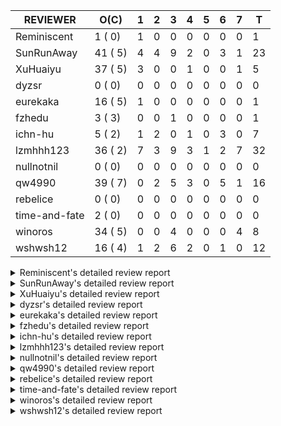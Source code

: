 |   REVIEWER    |  O(C)   | 1 | 2 | 3 | 4 | 5 | 6 | 7 | T  |
|---------------|---------|---|---|---|---|---|---|---|----|
| Reminiscent   |  1 ( 0) | 1 | 0 | 0 | 0 | 0 | 0 | 0 |  1 |
| SunRunAway    | 41 ( 5) | 4 | 4 | 9 | 2 | 0 | 3 | 1 | 23 |
| XuHuaiyu      | 37 ( 5) | 3 | 0 | 0 | 1 | 0 | 0 | 1 |  5 |
| dyzsr         |  0 ( 0) | 0 | 0 | 0 | 0 | 0 | 0 | 0 |  0 |
| eurekaka      | 16 ( 5) | 1 | 0 | 0 | 0 | 0 | 0 | 0 |  1 |
| fzhedu        |  3 ( 3) | 0 | 0 | 1 | 0 | 0 | 0 | 0 |  1 |
| ichn-hu       |  5 ( 2) | 1 | 2 | 0 | 1 | 0 | 3 | 0 |  7 |
| lzmhhh123     | 36 ( 2) | 7 | 3 | 9 | 3 | 1 | 2 | 7 | 32 |
| nullnotnil    |  0 ( 0) | 0 | 0 | 0 | 0 | 0 | 0 | 0 |  0 |
| qw4990        | 39 ( 7) | 0 | 2 | 5 | 3 | 0 | 5 | 1 | 16 |
| rebelice      |  0 ( 0) | 0 | 0 | 0 | 0 | 0 | 0 | 0 |  0 |
| time-and-fate |  2 ( 0) | 0 | 0 | 0 | 0 | 0 | 0 | 0 |  0 |
| winoros       | 34 ( 5) | 0 | 0 | 4 | 0 | 0 | 0 | 4 |  8 |
| wshwsh12      | 16 ( 4) | 1 | 2 | 6 | 2 | 0 | 1 | 0 | 12 |


<details> 
  <summary>Reminiscent's detailed review report</summary> 

## To Be Reviewed

|    REPO    |                                                               PR                                                                | C | LASTED |
|------------|---------------------------------------------------------------------------------------------------------------------------------|---|--------|
| tidb/21137 | [executor: specially handle empty input for apply's outer child aggregate (#20544)](https://github.com/pingcap/tidb/pull/21137) |   | 1h     |


## Reviewed in Last 7 Days

|    REPO    |                                                           PR                                                           | C | D |   R    |
|------------|------------------------------------------------------------------------------------------------------------------------|---|---|--------|
| tidb/20544 | [executor: specially handle empty input for apply's outer child aggregate](https://github.com/pingcap/tidb/pull/20544) |   | 1 | 28d20h |


</details> 


<details> 
  <summary>SunRunAway's detailed review report</summary> 

## To Be Reviewed

|     REPO     |                                                                                        PR                                                                                         | C | LASTED  |
|--------------|-----------------------------------------------------------------------------------------------------------------------------------------------------------------------------------|---|---------|
| parser/1040  | [digester: consider paramMarker as literal when normalizing SQL](https://github.com/pingcap/parser/pull/1040)                                                                     |   | 52d22h  |
| docs/4219    | [toc: add sql optimization-related docs](https://github.com/pingcap/docs/pull/4219)                                                                                               |   | 6d15h   |
| docs-cn/4685 | [sql tuning: add explain walkthrough](https://github.com/pingcap/docs-cn/pull/4685)                                                                                               |   | 35d4h   |
| tidb/15370   | [planner,executor: Refactor Shuffle and implement parallel Sort](https://github.com/pingcap/tidb/pull/15370)                                                                      | Y | 250d0h  |
| docs-cn/4913 | [explain: add indexes](https://github.com/pingcap/docs-cn/pull/4913)                                                                                                              |   | 2d23h   |
| tidb/15462   | [executor: implement `graceHashJoin`](https://github.com/pingcap/tidb/pull/15462)                                                                                                 | Y | 245d22h |
| tidb/16967   | [executor: Refactor Shuffle and implement parallel sort (executor part)](https://github.com/pingcap/tidb/pull/16967)                                                              | Y | 200d15h |
| tidb/17238   | [*: refactor table.Allocator to improve readability](https://github.com/pingcap/tidb/pull/17238)                                                                                  |   | 187d23h |
| tidb/19120   | [executor: Concurrently fetch chunks and insert them to a concurrent hash table in hash build](https://github.com/pingcap/tidb/pull/19120)                                        |   | 100d2h  |
| tidb/19178   | [executor: Refactor probe channel](https://github.com/pingcap/tidb/pull/19178)                                                                                                    |   | 97d22h  |
| tidb/19347   | [executor: support new syntax `create/drop binding for digest` for tidb dashboard usage](https://github.com/pingcap/tidb/pull/19347)                                              |   | 90d4h   |
| tidb/19807   | [executor: parallel evaluation for aggregate functions with distinct in hashAgg](https://github.com/pingcap/tidb/pull/19807)                                                      |   | 75d16h  |
| tidb/19900   | [executor: enable inline projection for sort&topN](https://github.com/pingcap/tidb/pull/19900)                                                                                    | Y | 70d23h  |
| tidb/20140   | [expressions: Support `bin-to-uuid` and `uuid-to-bin`](https://github.com/pingcap/tidb/pull/20140)                                                                                |   | 58d3h   |
| tidb/20220   | [*: new secondary index value format](https://github.com/pingcap/tidb/pull/20220)                                                                                                 |   | 54d21h  |
| tidb/20316   | [docs/design: add design doc for index usage information](https://github.com/pingcap/tidb/pull/20316)                                                                             |   | 49d22h  |
| tidb/20335   | [planner, executor: enable inline projection for Selection](https://github.com/pingcap/tidb/pull/20335)                                                                           | Y | 46d23h  |
| tidb/20360   | [planner: refine explain info for batch cop](https://github.com/pingcap/tidb/pull/20360)                                                                                          |   | 41d3h   |
| tidb/20397   | [parser: replace ast.SelectLockInShareMode with ast.SelectLockForShare](https://github.com/pingcap/tidb/pull/20397)                                                               |   | 38d23h  |
| tidb/20591   | [server: redact some error code](https://github.com/pingcap/tidb/pull/20591)                                                                                                      |   | 27d22h  |
| tidb/20615   | [utils: Avoid panic when getting memory](https://github.com/pingcap/tidb/pull/20615)                                                                                              |   | 26d7h   |
| tidb/20652   | [ddl: Convert ddl types automatically according to length](https://github.com/pingcap/tidb/pull/20652)                                                                            |   | 23d4h   |
| tidb/20689   | [expression: make TIME function compatible with MySQL (#19158)](https://github.com/pingcap/tidb/pull/20689)                                                                       |   | 22d1h   |
| tidb/20750   | [executor, infoschema, planner: optimize query cluster_slow_query](https://github.com/pingcap/tidb/pull/20750)                                                                    |   | 17d4h   |
| tidb/20752   | [*: trace statsCache and preparePlanCache by Global memory tracker.](https://github.com/pingcap/tidb/pull/20752)                                                                  |   | 17d3h   |
| tidb/20765   | [planner: support stable result mode](https://github.com/pingcap/tidb/pull/20765)                                                                                                 |   | 16d22h  |
| tidb/20789   | [*: Let binary literal can be convert to enum and set](https://github.com/pingcap/tidb/pull/20789)                                                                                |   | 16d3h   |
| tidb/20799   | [planner: bypass the DNF restriction if index merge hint is specified](https://github.com/pingcap/tidb/pull/20799)                                                                |   | 15d22h  |
| tidb/20844   | [executor: introduce new variables to control Apply's behaviors and add more tests for it](https://github.com/pingcap/tidb/pull/20844)                                            |   | 14d19h  |
| tidb/20868   | [execution : fix Compatibility between select and mysql](https://github.com/pingcap/tidb/pull/20868)                                                                              |   | 13d23h  |
| tidb/20894   | [planner, store/tikv, executor:Support shuffled hash join and refine codes](https://github.com/pingcap/tidb/pull/20894)                                                           |   | 13d0h   |
| tidb/20919   | [util: redact log for expensive sqls (#20852)](https://github.com/pingcap/tidb/pull/20919)                                                                                        |   | 10d4h   |
| tidb/20942   | [executor,planner/core,util/plancodec: extend executor.ShuffleExec and planner.core.PhysicalShuffle to support multiple data sources](https://github.com/pingcap/tidb/pull/20942) |   | 9d18h   |
| tidb/20947   | [expression: handle tp.flen overflow in to_base64 function](https://github.com/pingcap/tidb/pull/20947)                                                                           |   | 9d5h    |
| tidb/20984   | [expression, planner: fix decimal results for aggregate functions (#20017)](https://github.com/pingcap/tidb/pull/20984)                                                           |   | 8d0h    |
| tidb/21052   | [executor: fix cannot use explain for with the statement queried by explain analyze](https://github.com/pingcap/tidb/pull/21052)                                                  |   | 5d19h   |
| tidb/21061   | [planner/core: use constant propagate before predicates push down](https://github.com/pingcap/tidb/pull/21061)                                                                    |   | 3d21h   |
| tidb/21101   | [*: support SQL bind for Update / Delete / Insert / Replace (#20686)](https://github.com/pingcap/tidb/pull/21101)                                                                 |   | 2d0h    |
| tidb/21117   | [table/tables: make the test case more stable](https://github.com/pingcap/tidb/pull/21117)                                                                                        |   | 1d18h   |
| tidb/21137   | [executor: specially handle empty input for apply's outer child aggregate (#20544)](https://github.com/pingcap/tidb/pull/21137)                                                   |   | 1h      |
| tidb/21138   | [planner: ban (index) merge join heuristically when convert eq cond to other cond](https://github.com/pingcap/tidb/pull/21138)                                                    |   | 1h      |


## Reviewed in Last 7 Days

|    REPO    |                                                                            PR                                                                            | C | D |   R    |
|------------|----------------------------------------------------------------------------------------------------------------------------------------------------------|---|---|--------|
| tidb/21133 | [distsql: fix issue of table reader runtime stats display wrong result. (#21072)](https://github.com/pingcap/tidb/pull/21133)                            |   | 1 | 0h     |
| tidb/21067 | [executor: fix analyze update panic cause by duplicate call analyze executor Close method (#20390)](https://github.com/pingcap/tidb/pull/21067)          |   | 1 | 3d0h   |
| tidb/20886 | [*: optimize for encoding huge plan (#20811)](https://github.com/pingcap/tidb/pull/20886)                                                                |   | 1 | 13d1h  |
| tidb/20544 | [executor: specially handle empty input for apply's outer child aggregate](https://github.com/pingcap/tidb/pull/20544)                                   |   | 1 | 29d5h  |
| tidb/20898 | [executor: modify the error message of insert time value (#20847)](https://github.com/pingcap/tidb/pull/20898)                                           |   | 2 | 10d23h |
| tidb/20944 | [executor: fix issue of runtime stats of index merge join is wrong (#20892)](https://github.com/pingcap/tidb/pull/20944)                                 |   | 2 | 7d16h  |
| tidb/20889 | [ddl: forbid invalid usage of window function in the generated column (#20855)](https://github.com/pingcap/tidb/pull/20889)                              |   | 2 | 11d3h  |
| tidb/21001 | [planner: check view recursion when building source from view (#20398)](https://github.com/pingcap/tidb/pull/21001)                                      |   | 2 | 5d4h   |
| tidb/21002 | [planner: add missing table lock check for fast plan (#20948)](https://github.com/pingcap/tidb/pull/21002)                                               |   | 3 | 5d3h   |
| tidb/21050 | [planner, expression: fix a bug causes schema change after DML (#21027)](https://github.com/pingcap/tidb/pull/21050)                                     |   | 3 | 3d19h  |
| tidb/21045 | [executor: fix show global variables return session variables also (#19341)](https://github.com/pingcap/tidb/pull/21045)                                 |   | 3 | 3d22h  |
| tidb/21074 | [executor: fix The JSON Data can not import to TiDB correctly by `load data` (#21043)](https://github.com/pingcap/tidb/pull/21074)                       |   | 3 | 1d3h   |
| tidb/20413 | [execute: fill arguments when returning `ErrUnknownSystemVar` in `SetSessionSystemVar` (#20102)](https://github.com/pingcap/tidb/pull/20413)             |   | 3 | 35d19h |
| tidb/21019 | [planner: don't push down null sensitive join conditions (#19620)](https://github.com/pingcap/tidb/pull/21019)                                           |   | 3 | 4d21h  |
| tidb/20609 | [planner: refine the explain message of expression (#16276) (#20410)](https://github.com/pingcap/tidb/pull/20609)                                        |   | 3 | 24d21h |
| tidb/21072 | [distsql: fix issue of table reader runtime stats display wrong result.](https://github.com/pingcap/tidb/pull/21072)                                     |   | 3 | 1d1h   |
| tidb/21071 | [executor: fix unstable test of TestIntegrationCopCache](https://github.com/pingcap/tidb/pull/21071)                                                     |   | 3 | 1d0h   |
| tidb/20311 | [expression: fix overflow error when convert bit to int64 (#20266)](https://github.com/pingcap/tidb/pull/20311)                                          |   | 4 | 46d22h |
| tidb/21066 | [executor: add runtime information for DML statement in explain analyze (#19106)](https://github.com/pingcap/tidb/pull/21066)                            | Y | 4 | 0h     |
| tidb/20426 | [statistics: fix an unsafe lock operation and adjust some logging levels (#20381)](https://github.com/pingcap/tidb/pull/20426)                           |   | 6 | 31d0h  |
| tidb/21040 | [expression: avoid unnecessary warnings/errors when folding constants in shortcut-able expressions (#19797)](https://github.com/pingcap/tidb/pull/21040) |   | 6 | 0h     |
| tidb/19797 | [expression: avoid unnecessary warnings/errors when folding constants in shortcut-able expressions](https://github.com/pingcap/tidb/pull/19797)          |   | 6 | 69d23h |
| tidb/20627 | [types: fix incompatible result of `DATE_ADD()` (#19880)](https://github.com/pingcap/tidb/pull/20627)                                                    | Y | 7 | 17d5h  |


</details> 


<details> 
  <summary>XuHuaiyu's detailed review report</summary> 

## To Be Reviewed

|    REPO    |                                                                              PR                                                                              | C | LASTED  |
|------------|--------------------------------------------------------------------------------------------------------------------------------------------------------------|---|---------|
| tidb/17997 | [expression: make greatest/least type comparison compatible with MySQL](https://github.com/pingcap/tidb/pull/17997)                                          | Y | 158d0h  |
| tidb/18742 | [*: Add memory information of executors if OOM action fires for debugging](https://github.com/pingcap/tidb/pull/18742)                                       |   | 118d22h |
| tidb/19292 | [planner: suppport left join in join reorder](https://github.com/pingcap/tidb/pull/19292)                                                                    |   | 91d22h  |
| tidb/19900 | [executor: enable inline projection for sort&topN](https://github.com/pingcap/tidb/pull/19900)                                                               | Y | 70d23h  |
| tidb/20040 | [planner, expression: take NullFlag into consideration when optimize the `int non-const` <cmp > `non-int const`](https://github.com/pingcap/tidb/pull/20040) | Y | 63d19h  |
| tidb/20135 | [executor, util: support priority for OOM Action](https://github.com/pingcap/tidb/pull/20135)                                                                |   | 58d5h   |
| tidb/20140 | [expressions: Support `bin-to-uuid` and `uuid-to-bin`](https://github.com/pingcap/tidb/pull/20140)                                                           |   | 58d3h   |
| tidb/20233 | [expression, types: fix datetime and year comparison error](https://github.com/pingcap/tidb/pull/20233)                                                      | Y | 53d13h  |
| tidb/20311 | [expression: fix overflow error when convert bit to int64 (#20266)](https://github.com/pingcap/tidb/pull/20311)                                              |   | 50d2h   |
| tidb/20350 | [executor: support read global indexes in IndexMergeReader and index join](https://github.com/pingcap/tidb/pull/20350)                                       | Y | 43d19h  |
| tidb/20435 | [planner, expression: make non-lookup condition prune ahead and cache partition-by expression](https://github.com/pingcap/tidb/pull/20435)                   |   | 36d18h  |
| tidb/20505 | [*: Add metrics for oom-action and sql memory usage.](https://github.com/pingcap/tidb/pull/20505)                                                            |   | 31d0h   |
| tidb/20576 | [*: fix stats feedback after tableReader handle multiple ranges](https://github.com/pingcap/tidb/pull/20576)                                                 |   | 28d18h  |
| tidb/20577 | [executor: Add the HashAggExec runtime information](https://github.com/pingcap/tidb/pull/20577)                                                              |   | 28d4h   |
| tidb/20613 | [executor: fix issue of hash join fetch time inaccurate](https://github.com/pingcap/tidb/pull/20613)                                                         |   | 26d18h  |
| tidb/20653 | [executor:Add runtime stat for IndexMergeReaderExecutor](https://github.com/pingcap/tidb/pull/20653)                                                         |   | 23d4h   |
| tidb/20706 | [expression: set IsBooleanFlag for boolean scalar functions](https://github.com/pingcap/tidb/pull/20706)                                                     |   | 21d2h   |
| tidb/20752 | [*: trace statsCache and preparePlanCache by Global memory tracker.](https://github.com/pingcap/tidb/pull/20752)                                             |   | 17d3h   |
| tidb/20790 | [collation: add pinyin collation for chinese charset support](https://github.com/pingcap/tidb/pull/20790)                                                    |   | 16d2h   |
| tidb/20793 | [planner, executor: enable inline projection for Apply](https://github.com/pingcap/tidb/pull/20793)                                                          |   | 16d2h   |
| tidb/20844 | [executor: introduce new variables to control Apply's behaviors and add more tests for it](https://github.com/pingcap/tidb/pull/20844)                       |   | 14d19h  |
| tidb/20868 | [execution : fix Compatibility between select and mysql](https://github.com/pingcap/tidb/pull/20868)                                                         |   | 13d23h  |
| tidb/20905 | [planner: fix statement-optimize not work in `TryFastPlan`](https://github.com/pingcap/tidb/pull/20905)                                                      |   | 12d22h  |
| tidb/20938 | [planner: fix update statement not blocked by primary (#20842)](https://github.com/pingcap/tidb/pull/20938)                                                  |   | 9d22h   |
| tidb/20940 | [expression: keep the original data type when doing date arithmetic operations ](https://github.com/pingcap/tidb/pull/20940)                                 |   | 9d18h   |
| tidb/20959 | [executor: fix bug when parsing the slow logs if the logNum is small](https://github.com/pingcap/tidb/pull/20959)                                            |   | 8d23h   |
| tidb/20972 | [POC implementation of Vitess hashing algorithm.](https://github.com/pingcap/tidb/pull/20972)                                                                |   | 8d6h    |
| tidb/20987 | [expression, executor: allow insert strings with overflowed trailing spaces](https://github.com/pingcap/tidb/pull/20987)                                     |   | 7d22h   |
| tidb/20988 | [store, executor: enhance rateLimitAction](https://github.com/pingcap/tidb/pull/20988)                                                                       |   | 7d22h   |
| tidb/21000 | [planner: check view recursion when building source from view (#20398)](https://github.com/pingcap/tidb/pull/21000)                                          |   | 7d4h    |
| tidb/21058 | [executor: fix sum(double) result if value is +Inf or -Inf](https://github.com/pingcap/tidb/pull/21058)                                                      |   | 4d2h    |
| tidb/21064 | [planner, executor: fix cast not check error](https://github.com/pingcap/tidb/pull/21064)                                                                    |   | 3d14h   |
| tidb/21078 | [planner/cascades: add rule `TransformJoinCondToSel` (#20460)](https://github.com/pingcap/tidb/pull/21078)                                                   |   | 3d1h    |
| tidb/21095 | [planner, executor: parallelize stream aggregation with shuffle.](https://github.com/pingcap/tidb/pull/21095)                                                |   | 2d17h   |
| tidb/21104 | [util/hint: fix ineffective index hint for delete / update in SQL Bind](https://github.com/pingcap/tidb/pull/21104)                                          |   | 1d23h   |
| tidb/21132 | [expresssion: Fix unexpected panic when using IF function.](https://github.com/pingcap/tidb/pull/21132)                                                      |   | 3h      |
| tidb/21139 | [session: add encoded plan cache to avoid repeated encode plan when recording slow-log and statement](https://github.com/pingcap/tidb/pull/21139)            |   | 0h      |


## Reviewed in Last 7 Days

|    REPO    |                                                               PR                                                               | C | D |   R   |
|------------|--------------------------------------------------------------------------------------------------------------------------------|---|---|-------|
| tidb/21130 | [*: inject projection for the plan pushed to TiDB (#21090)](https://github.com/pingcap/tidb/pull/21130)                        |   | 1 | 3h    |
| tidb/21138 | [planner: ban (index) merge join heuristically when convert eq cond to other cond](https://github.com/pingcap/tidb/pull/21138) |   | 1 | 0h    |
| tidb/20927 | [*: support to modify config server-memory-quota-ratio dynamically](https://github.com/pingcap/tidb/pull/20927)                |   | 1 | 9d23h |
| tidb/21062 | [planner, type:  fix AggFieldType error when encouter unsigned and sign type](https://github.com/pingcap/tidb/pull/21062)      |   | 4 | 19h   |
| tidb/20851 | [util: avoid to create tmp directory if memory-alarm is closed.](https://github.com/pingcap/tidb/pull/20851)                   |   | 7 | 8d3h  |


</details> 


<details> 
  <summary>dyzsr's detailed review report</summary> 

## To Be Reviewed

| REPO | PR | C | LASTED |
|------|----|---|--------|


## Reviewed in Last 7 Days

| REPO | PR | C | D | R |
|------|----|---|---|---|


</details> 


<details> 
  <summary>eurekaka's detailed review report</summary> 

## To Be Reviewed

|    REPO    |                                                                  PR                                                                  | C | LASTED  |
|------------|--------------------------------------------------------------------------------------------------------------------------------------|---|---------|
| tidb/14729 | [planner: fix constant propagation for PredicatePushDown](https://github.com/pingcap/tidb/pull/14729)                                | Y | 281d23h |
| tidb/14831 | [planner/cascades: add implementationRule for IndexLookUpJoin](https://github.com/pingcap/tidb/pull/14831)                           |   | 274d22h |
| tidb/15090 | [planner/cascades: refine the row count estimation of TiKV layer Selection](https://github.com/pingcap/tidb/pull/15090)              |   | 260d23h |
| tidb/15157 | [planner/cascades: implement `HashCode` method for all the LogicalPlans](https://github.com/pingcap/tidb/pull/15157)                 | Y | 258d19h |
| tidb/15335 | [planner/cascades: add transformation rule PullAggregationUpApply & EliminateMaxOneRow](https://github.com/pingcap/tidb/pull/15335)  |   | 251d23h |
| tidb/15370 | [planner,executor: Refactor Shuffle and implement parallel Sort](https://github.com/pingcap/tidb/pull/15370)                         | Y | 250d0h  |
| tidb/17276 | [planner/cascades: add rule InjectProjectionBelowSort](https://github.com/pingcap/tidb/pull/17276)                                   | Y | 184d14h |
| tidb/18882 | [planner, executor: add explain for `MetricSummaryTableExtractor`](https://github.com/pingcap/tidb/pull/18882)                       | Y | 111d22h |
| tidb/19347 | [executor: support new syntax `create/drop binding for digest` for tidb dashboard usage](https://github.com/pingcap/tidb/pull/19347) |   | 90d4h   |
| tidb/20478 | [planner: add projection if expand virtual generated column](https://github.com/pingcap/tidb/pull/20478)                             |   | 34d19h  |
| tidb/20580 | [statistics: add bucket ndv for index histogram](https://github.com/pingcap/tidb/pull/20580)                                         |   | 28d1h   |
| tidb/20877 | [statistics: collect index usage information](https://github.com/pingcap/tidb/pull/20877)                                            |   | 13d22h  |
| tidb/21003 | [planner: fix index merge doesn't take effect when using prefix key (#20425)](https://github.com/pingcap/tidb/pull/21003)            |   | 7d3h    |
| tidb/21007 | [*: extract topn out of histogram correctly](https://github.com/pingcap/tidb/pull/21007)                                             |   | 7d1h    |
| tidb/21080 | [planner: detect unknown column in window clause](https://github.com/pingcap/tidb/pull/21080)                                        |   | 3d0h    |
| tidb/21110 | [planner: Add table engine name check](https://github.com/pingcap/tidb/pull/21110)                                                   |   | 1d22h   |


## Reviewed in Last 7 Days

|    REPO    |                                                          PR                                                           | C | D |   R   |
|------------|-----------------------------------------------------------------------------------------------------------------------|---|---|-------|
| tidb/21084 | [planner: fix unexpected bad plan when IndexJoin inner side estRow is 0.](https://github.com/pingcap/tidb/pull/21084) |   | 1 | 2d23h |


</details> 


<details> 
  <summary>fzhedu's detailed review report</summary> 

## To Be Reviewed

|    REPO    |                                                            PR                                                             | C | LASTED |
|------------|---------------------------------------------------------------------------------------------------------------------------|---|--------|
| tidb/19310 | [expression: make tidb_decode_key return json type and support escape string](https://github.com/pingcap/tidb/pull/19310) | Y | 91d6h  |
| tidb/19845 | [expression:fix FORMAT compatibility issue #11206](https://github.com/pingcap/tidb/pull/19845)                            | Y | 72d21h |
| tidb/20117 | [optimizer: fix issue on incorrect result of natural join](https://github.com/pingcap/tidb/pull/20117)                    | Y | 59d2h  |


## Reviewed in Last 7 Days

|    REPO    |                                                   PR                                                    | C | D |  R   |
|------------|---------------------------------------------------------------------------------------------------------|---|---|------|
| tidb/21038 | [test: migrate tiflash mock test from mocktikv to unistore](https://github.com/pingcap/tidb/pull/21038) |   | 3 | 3d3h |


</details> 


<details> 
  <summary>ichn-hu's detailed review report</summary> 

## To Be Reviewed

|    REPO    |                                                                 PR                                                                 | C | LASTED |
|------------|------------------------------------------------------------------------------------------------------------------------------------|---|--------|
| tidb/17997 | [expression: make greatest/least type comparison compatible with MySQL](https://github.com/pingcap/tidb/pull/17997)                | Y | 158d0h |
| tidb/20015 | [expression: handle zero date in `date_add()`](https://github.com/pingcap/tidb/pull/20015)                                         | Y | 64d18h |
| tidb/20981 | [expression: fix wrong inferred type for sum and avg (#20926)](https://github.com/pingcap/tidb/pull/20981)                         |   | 8d1h   |
| tidb/21062 | [planner, type:  fix AggFieldType error when encouter unsigned and sign type](https://github.com/pingcap/tidb/pull/21062)          |   | 3d19h  |
| tidb/21074 | [executor: fix The JSON Data can not import to TiDB correctly by `load data` (#21043)](https://github.com/pingcap/tidb/pull/21074) |   | 3d3h   |


## Reviewed in Last 7 Days

|    REPO    |                                                               PR                                                               | C | D |   R    |
|------------|--------------------------------------------------------------------------------------------------------------------------------|---|---|--------|
| tidb/21138 | [planner: ban (index) merge join heuristically when convert eq cond to other cond](https://github.com/pingcap/tidb/pull/21138) |   | 1 | 0h     |
| tidb/20898 | [executor: modify the error message of insert time value (#20847)](https://github.com/pingcap/tidb/pull/20898)                 |   | 2 | 11d3h  |
| tidb/20206 | [table: fix zero date in different sqlmode](https://github.com/pingcap/tidb/pull/20206)                                        | Y | 2 | 53d18h |
| tidb/21071 | [executor: fix unstable test of TestIntegrationCopCache](https://github.com/pingcap/tidb/pull/21071)                           |   | 4 | 3h     |
| tidb/21043 | [executor: fix The JSON Data can not import to TiDB correctly by `load data`](https://github.com/pingcap/tidb/pull/21043)      |   | 6 | 2h     |
| tidb/20164 | [expression: fix incompatible result of `JSON_SEARCH()`](https://github.com/pingcap/tidb/pull/20164)                           | Y | 6 | 51d2h  |
| tidb/20940 | [expression: keep the original data type when doing date arithmetic operations ](https://github.com/pingcap/tidb/pull/20940)   |   | 6 | 3d19h  |


</details> 


<details> 
  <summary>lzmhhh123's detailed review report</summary> 

## To Be Reviewed

|     REPO     |                                                                  PR                                                                  | C | LASTED  |
|--------------|--------------------------------------------------------------------------------------------------------------------------------------|---|---------|
| docs-cn/4912 | [explain: add subqueries](https://github.com/pingcap/docs-cn/pull/4912)                                                              |   | 2d23h   |
| tidb/14729   | [planner: fix constant propagation for PredicatePushDown](https://github.com/pingcap/tidb/pull/14729)                                | Y | 281d23h |
| docs-cn/4913 | [explain: add indexes](https://github.com/pingcap/docs-cn/pull/4913)                                                                 |   | 2d23h   |
| tidb/17414   | [add curCost based join reorder algorithm](https://github.com/pingcap/tidb/pull/17414)                                               |   | 176d23h |
| tidb/19347   | [executor: support new syntax `create/drop binding for digest` for tidb dashboard usage](https://github.com/pingcap/tidb/pull/19347) |   | 90d4h   |
| tidb/19698   | [*: update test cases to support new collation enabled by default](https://github.com/pingcap/tidb/pull/19698)                       |   | 78d4h   |
| tidb/19767   | [planner: rename needFrame to ignoreFrame](https://github.com/pingcap/tidb/pull/19767)                                               |   | 76d21h  |
| tidb/20044   | [expression: Add column nullability checking before "refine args"](https://github.com/pingcap/tidb/pull/20044)                       | Y | 63d12h  |
| tidb/20444   | [expression: add json_merge_patch](https://github.com/pingcap/tidb/pull/20444)                                                       |   | 36d2h   |
| tidb/20465   | [expression: add uuidShortFunction](https://github.com/pingcap/tidb/pull/20465)                                                      |   | 35d0h   |
| tidb/20505   | [*: Add metrics for oom-action and sql memory usage.](https://github.com/pingcap/tidb/pull/20505)                                    |   | 31d0h   |
| tidb/20543   | [planner: refine the error message when split region by decimal column](https://github.com/pingcap/tidb/pull/20543)                  |   | 29d20h  |
| tidb/20609   | [planner: refine the explain message of expression (#16276) (#20410)](https://github.com/pingcap/tidb/pull/20609)                    |   | 26d21h  |
| tidb/20618   | [planner: fix update generated columns error](https://github.com/pingcap/tidb/pull/20618)                                            |   | 26d1h   |
| tidb/20642   | [executor: modify admin executors to support partitioned table with global index](https://github.com/pingcap/tidb/pull/20642)        |   | 23d20h  |
| tidb/20785   | [errno, infoschema, executor, server: add client error infoschema tables](https://github.com/pingcap/tidb/pull/20785)                |   | 16d4h   |
| tidb/20821   | [brie: an IMPORT demo, construct lightning config and update go.mod](https://github.com/pingcap/tidb/pull/20821)                     |   | 15d1h   |
| tidb/20825   | [executor: add diagnosis rule to check Transparent Huge Pages(THP) enabled (#20611)](https://github.com/pingcap/tidb/pull/20825)     |   | 14d23h  |
| tidb/20865   | [executor:Add runtime information for UnionScanExec](https://github.com/pingcap/tidb/pull/20865)                                     |   | 13d23h  |
| tidb/20898   | [executor: modify the error message of insert time value (#20847)](https://github.com/pingcap/tidb/pull/20898)                       |   | 12d23h  |
| tidb/20903   | [planner: fix confused and unnecessary double-projection in plans.](https://github.com/pingcap/tidb/pull/20903)                      |   | 12d22h  |
| tidb/20929   | [types:  Add a limitation about float data type](https://github.com/pingcap/tidb/pull/20929)                                         |   | 10d0h   |
| tidb/20938   | [planner: fix update statement not blocked by primary (#20842)](https://github.com/pingcap/tidb/pull/20938)                          |   | 9d22h   |
| tidb/20940   | [expression: keep the original data type when doing date arithmetic operations ](https://github.com/pingcap/tidb/pull/20940)         |   | 9d18h   |
| tidb/20944   | [executor: fix issue of runtime stats of index merge join is wrong (#20892)](https://github.com/pingcap/tidb/pull/20944)             |   | 9d16h   |
| tidb/20961   | [expression: convert a date to number if the date is used in numeric context](https://github.com/pingcap/tidb/pull/20961)            |   | 8d23h   |
| tidb/21018   | [planner: don't push down null sensitive join conditions (#19620)](https://github.com/pingcap/tidb/pull/21018)                       |   | 6d22h   |
| tidb/21020   | [planner: generate proper hint for IndexHashJoin / IndexMergeJoin (#20992)](https://github.com/pingcap/tidb/pull/21020)              |   | 6d22h   |
| tidb/21051   | [executor: change read slow-log file module to concurrent](https://github.com/pingcap/tidb/pull/21051)                               |   | 5d19h   |
| tidb/21060   | [planner: fix distinct push across projection when read partition table](https://github.com/pingcap/tidb/pull/21060)                 |   | 3d22h   |
| tidb/21062   | [planner, type:  fix AggFieldType error when encouter unsigned and sign type](https://github.com/pingcap/tidb/pull/21062)            |   | 3d19h   |
| tidb/21084   | [planner: fix unexpected bad plan when IndexJoin inner side estRow is 0.](https://github.com/pingcap/tidb/pull/21084)                |   | 2d23h   |
| tidb/21107   | [*: differentiate types for user variables (#18973)](https://github.com/pingcap/tidb/pull/21107)                                     |   | 1d22h   |
| tidb/21120   | [planner: error by default for GROUP BY expr ASC|DESC](https://github.com/pingcap/tidb/pull/21120)                                   |   | 1d6h    |
| tidb/21133   | [distsql: fix issue of table reader runtime stats display wrong result. (#21072)](https://github.com/pingcap/tidb/pull/21133)        |   | 3h      |
| tidb/21137   | [executor: specially handle empty input for apply's outer child aggregate (#20544)](https://github.com/pingcap/tidb/pull/21137)      |   | 1h      |


## Reviewed in Last 7 Days

|      REPO      |                                                                        PR                                                                         | C | D |   R    |
|----------------|---------------------------------------------------------------------------------------------------------------------------------------------------|---|---|--------|
| tidb/21124     | [planner: fix should not use point get plan](https://github.com/pingcap/tidb/pull/21124)                                                          |   | 1 | 15h    |
| tidb/21130     | [*: inject projection for the plan pushed to TiDB (#21090)](https://github.com/pingcap/tidb/pull/21130)                                           |   | 1 | 3h     |
| tidb/20743     | [expression: fix builtin IF truncation of type len](https://github.com/pingcap/tidb/pull/20743)                                                   |   | 1 | 19d8h  |
| parser/1101    | [parser, ast: track if order is implicit ASC/DESC](https://github.com/pingcap/parser/pull/1101)                                                   |   | 1 | 1d2h   |
| tidb/21058     | [executor: fix sum(double) result if value is +Inf or -Inf](https://github.com/pingcap/tidb/pull/21058)                                           |   | 1 | 3d21h  |
| tidb/21113     | [planner: disallow multi-updates on primary key (#20603)](https://github.com/pingcap/tidb/pull/21113)                                             |   | 1 | 1d16h  |
| tidb/21090     | [*: inject projection for the plan pushed to TiDB](https://github.com/pingcap/tidb/pull/21090)                                                    |   | 1 | 2d17h  |
| tidb/21099     | [expression: adjust int constant when compare with year type](https://github.com/pingcap/tidb/pull/21099)                                         |   | 2 | 3h     |
| tidb/21103     | [executor, planner: do not coalesce column for update/delete natural_using_join (#21085)](https://github.com/pingcap/tidb/pull/21103)             |   | 2 | 1h     |
| tidb/20206     | [table: fix zero date in different sqlmode](https://github.com/pingcap/tidb/pull/20206)                                                           | Y | 2 | 53d17h |
| tidb/21050     | [planner, expression: fix a bug causes schema change after DML (#21027)](https://github.com/pingcap/tidb/pull/21050)                              |   | 3 | 3d19h  |
| tidb/21085     | [executor, planner: do not coalesce column for update/delete natural_using_join](https://github.com/pingcap/tidb/pull/21085)                      |   | 3 | 23h    |
| tidb/21086     | [*: seperate hash keys from join keys in IndexJoin (#20761)](https://github.com/pingcap/tidb/pull/21086)                                          |   | 3 | 1h     |
| tidb-test/1104 | [mysql_test: update type_decimal for tidb #20017 (#1100)](https://github.com/pingcap/tidb-test/pull/1104)                                         |   | 3 | 0h     |
| tidb/20851     | [util: avoid to create tmp directory if memory-alarm is closed.](https://github.com/pingcap/tidb/pull/20851)                                      |   | 3 | 11d6h  |
| tidb/20603     | [planner: disallow multi-updates on primary key](https://github.com/pingcap/tidb/pull/20603)                                                      |   | 3 | 24d2h  |
| tidb/21021     | [executor, planner: fix some cases for natural_using_join (#20977)](https://github.com/pingcap/tidb/pull/21021)                                   |   | 3 | 3d22h  |
| tidb/21073     | [plannr: build empty range for overflow predicate (#21042)](https://github.com/pingcap/tidb/pull/21073)                                           |   | 3 | 4h     |
| tidb/20761     | [*: seperate hash keys from join keys in IndexJoin](https://github.com/pingcap/tidb/pull/20761)                                                   |   | 3 | 13d23h |
| tidb/21074     | [executor: fix The JSON Data can not import to TiDB correctly by `load data` (#21043)](https://github.com/pingcap/tidb/pull/21074)                |   | 4 | 1h     |
| tidb/21043     | [executor: fix The JSON Data can not import to TiDB correctly by `load data`](https://github.com/pingcap/tidb/pull/21043)                         |   | 4 | 2d19h  |
| tidb/21042     | [plannr: build empty range for overflow predicate](https://github.com/pingcap/tidb/pull/21042)                                                    |   | 4 | 2d19h  |
| tidb/20965     | [planner: fold the GetVar into a constant if the query contains no SetVar for the same user variable](https://github.com/pingcap/tidb/pull/20965) |   | 5 | 4d0h   |
| tidb/21027     | [planner, expression: fix a bug causes schema change after DML](https://github.com/pingcap/tidb/pull/21027)                                       |   | 6 | 21h    |
| tidb/21046     | [planner: the precision of a decimal type should not be more than MaxDecimalWidth](https://github.com/pingcap/tidb/pull/21046)                    |   | 6 | 0h     |
| tidb/21019     | [planner: don't push down null sensitive join conditions (#19620)](https://github.com/pingcap/tidb/pull/21019)                                    |   | 7 | 20h    |
| tidb/20418     | [executor, expression: Fixed the warning messages when calling date_add function failed](https://github.com/pingcap/tidb/pull/20418)              |   | 7 | 31d2h  |
| tidb/21023     | [executor: fix a potential DATA RACE in TestFastAnalyze](https://github.com/pingcap/tidb/pull/21023)                                              |   | 7 | 16h    |
| parser/1092    | [parser: support SQL Bind for Insert / Replace](https://github.com/pingcap/parser/pull/1092)                                                      |   | 7 | 1h     |
| tidb/20992     | [planner: generate proper hint for IndexHashJoin / IndexMergeJoin](https://github.com/pingcap/tidb/pull/20992)                                    |   | 7 | 22h    |
| tidb/19620     | [planner: don't push down null sensitive join conditions](https://github.com/pingcap/tidb/pull/19620)                                             |   | 7 | 72d22h |
| tidb/18973     | [*: differentiate types for user variables](https://github.com/pingcap/tidb/pull/18973)                                                           |   | 7 | 99d23h |


</details> 


<details> 
  <summary>nullnotnil's detailed review report</summary> 

## To Be Reviewed

| REPO | PR | C | LASTED |
|------|----|---|--------|


## Reviewed in Last 7 Days

| REPO | PR | C | D | R |
|------|----|---|---|---|


</details> 


<details> 
  <summary>qw4990's detailed review report</summary> 

## To Be Reviewed

|    REPO    |                                                                                    PR                                                                                     | C | LASTED  |
|------------|---------------------------------------------------------------------------------------------------------------------------------------------------------------------------|---|---------|
| tidb/16305 | [expression: separate signatures for `ModInt`](https://github.com/pingcap/tidb/pull/16305)                                                                                | Y | 220d5h  |
| docs/4035  | [add a new document about how to analyze slow queries](https://github.com/pingcap/docs/pull/4035)                                                                         |   | 37d19h  |
| tidb/16967 | [executor: Refactor Shuffle and implement parallel sort (executor part)](https://github.com/pingcap/tidb/pull/16967)                                                      | Y | 200d15h |
| tidb/17396 | [types: improve StrToDate performance](https://github.com/pingcap/tidb/pull/17396)                                                                                        | Y | 177d15h |
| tidb/18017 | [planner, sessionctx : Add 'last_plan_from_binding' to help know whether sql's plan is matched with the hints in the binding](https://github.com/pingcap/tidb/pull/18017) | Y | 157d0h  |
| tidb/18882 | [planner, executor: add explain for `MetricSummaryTableExtractor`](https://github.com/pingcap/tidb/pull/18882)                                                            | Y | 111d22h |
| tidb/19029 | [types: fix unexpected NOT_NULL flags](https://github.com/pingcap/tidb/pull/19029)                                                                                        |   | 105d3h  |
| tidb/19120 | [executor: Concurrently fetch chunks and insert them to a concurrent hash table in hash build](https://github.com/pingcap/tidb/pull/19120)                                |   | 100d2h  |
| tidb/19292 | [planner: suppport left join in join reorder](https://github.com/pingcap/tidb/pull/19292)                                                                                 |   | 91d22h  |
| tidb/19957 | [executor: add builtin aggregate function `json_arrayagg`](https://github.com/pingcap/tidb/pull/19957)                                                                    | Y | 68d19h  |
| tidb/20011 | [statistics: fix incorrect total count used in index selectivity computation](https://github.com/pingcap/tidb/pull/20011)                                                 |   | 64d20h  |
| tidb/20316 | [docs/design: add design doc for index usage information](https://github.com/pingcap/tidb/pull/20316)                                                                     |   | 49d22h  |
| tidb/20354 | [planner: rename relational operators (#14575)](https://github.com/pingcap/tidb/pull/20354)                                                                               | Y | 42d10h  |
| tidb/20399 | [*: make 'tidb_enable_change_column_type' available as a session variable](https://github.com/pingcap/tidb/pull/20399)                                                    |   | 38d21h  |
| tidb/20675 | [planner: fix explain-hint panic for joins generated by subquery](https://github.com/pingcap/tidb/pull/20675)                                                             |   | 22d22h  |
| tidb/20689 | [expression: make TIME function compatible with MySQL (#19158)](https://github.com/pingcap/tidb/pull/20689)                                                               |   | 22d1h   |
| tidb/20708 | [*: separate auto_increment ID allocator from _tidb_rowid allocator](https://github.com/pingcap/tidb/pull/20708)                                                          |   | 21d1h   |
| tidb/20747 | [executor: fix LEAD and LAG's default value can not adapt to field type](https://github.com/pingcap/tidb/pull/20747)                                                      |   | 18d1h   |
| tidb/20750 | [executor, infoschema, planner: optimize query cluster_slow_query](https://github.com/pingcap/tidb/pull/20750)                                                            |   | 17d4h   |
| tidb/20799 | [planner: bypass the DNF restriction if index merge hint is specified](https://github.com/pingcap/tidb/pull/20799)                                                        |   | 15d22h  |
| tidb/20836 | [planner: check for decimal format in cast expr](https://github.com/pingcap/tidb/pull/20836)                                                                              |   | 14d21h  |
| tidb/20883 | [*: support select from tablesample](https://github.com/pingcap/tidb/pull/20883)                                                                                          |   | 13d15h  |
| tidb/20903 | [planner: fix confused and unnecessary double-projection in plans.](https://github.com/pingcap/tidb/pull/20903)                                                           |   | 12d22h  |
| tidb/20929 | [types:  Add a limitation about float data type](https://github.com/pingcap/tidb/pull/20929)                                                                              |   | 10d0h   |
| tidb/21018 | [planner: don't push down null sensitive join conditions (#19620)](https://github.com/pingcap/tidb/pull/21018)                                                            |   | 6d22h   |
| tidb/21019 | [planner: don't push down null sensitive join conditions (#19620)](https://github.com/pingcap/tidb/pull/21019)                                                            |   | 6d22h   |
| tidb/21022 | [*: tiny bug fix for runtime stats and metrics](https://github.com/pingcap/tidb/pull/21022)                                                                               |   | 6d21h   |
| tidb/21044 | [session: fix ineffective EXPLAIN FOR CONNECTION statement](https://github.com/pingcap/tidb/pull/21044)                                                                   |   | 5d23h   |
| tidb/21054 | [config: hide & deprecate enable-streaming (#20760)](https://github.com/pingcap/tidb/pull/21054)                                                                          |   | 5d14h   |
| tidb/21099 | [expression: adjust int constant when compare with year type](https://github.com/pingcap/tidb/pull/21099)                                                                 |   | 2d1h    |
| tidb/21101 | [*: support SQL bind for Update / Delete / Insert / Replace (#20686)](https://github.com/pingcap/tidb/pull/21101)                                                         |   | 2d0h    |
| tidb/21104 | [util/hint: fix ineffective index hint for delete / update in SQL Bind](https://github.com/pingcap/tidb/pull/21104)                                                       |   | 1d23h   |
| tidb/21105 | [executor: fix auto-id allocation during statements retry (#20659)](https://github.com/pingcap/tidb/pull/21105)                                                           |   | 1d23h   |
| tidb/21107 | [*: differentiate types for user variables (#18973)](https://github.com/pingcap/tidb/pull/21107)                                                                          |   | 1d22h   |
| tidb/21113 | [planner: disallow multi-updates on primary key (#20603)](https://github.com/pingcap/tidb/pull/21113)                                                                     |   | 1d20h   |
| tidb/21130 | [*: inject projection for the plan pushed to TiDB (#21090)](https://github.com/pingcap/tidb/pull/21130)                                                                   |   | 4h      |
| tidb/21132 | [expresssion: Fix unexpected panic when using IF function.](https://github.com/pingcap/tidb/pull/21132)                                                                   |   | 3h      |
| tidb/21133 | [distsql: fix issue of table reader runtime stats display wrong result. (#21072)](https://github.com/pingcap/tidb/pull/21133)                                             |   | 3h      |
| tidb/21137 | [executor: specially handle empty input for apply's outer child aggregate (#20544)](https://github.com/pingcap/tidb/pull/21137)                                           |   | 1h      |


## Reviewed in Last 7 Days

|    REPO    |                                                                            PR                                                                            | C | D |    R    |
|------------|----------------------------------------------------------------------------------------------------------------------------------------------------------|---|---|---------|
| tidb/20653 | [executor:Add runtime stat for IndexMergeReaderExecutor](https://github.com/pingcap/tidb/pull/20653)                                                     |   | 2 | 21d5h   |
| tidb/18973 | [*: differentiate types for user variables](https://github.com/pingcap/tidb/pull/18973)                                                                  |   | 2 | 104d23h |
| tidb/21045 | [executor: fix show global variables return session variables also (#19341)](https://github.com/pingcap/tidb/pull/21045)                                 |   | 3 | 3d22h   |
| tidb/21072 | [distsql: fix issue of table reader runtime stats display wrong result.](https://github.com/pingcap/tidb/pull/21072)                                     |   | 3 | 1d3h    |
| tidb/21055 | [config: hide & deprecate enable-streaming (#20760)](https://github.com/pingcap/tidb/pull/21055)                                                         |   | 3 | 3d13h   |
| tidb/21073 | [plannr: build empty range for overflow predicate (#21042)](https://github.com/pingcap/tidb/pull/21073)                                                  |   | 3 | 1d3h    |
| tidb/21081 | [util, executor: parse set value correctly in HashChunkRow (#21048)](https://github.com/pingcap/tidb/pull/21081)                                         |   | 3 | 1h      |
| tidb/21048 | [util, executor: parse set value correctly in HashChunkRow](https://github.com/pingcap/tidb/pull/21048)                                                  |   | 4 | 2d21h   |
| tidb/21066 | [executor: add runtime information for DML statement in explain analyze (#19106)](https://github.com/pingcap/tidb/pull/21066)                            | Y | 4 | 0h      |
| tidb/21042 | [plannr: build empty range for overflow predicate](https://github.com/pingcap/tidb/pull/21042)                                                           |   | 4 | 2d18h   |
| tidb/20672 | [planner: add unit test for tidb_opt_prefer_range_scan variable](https://github.com/pingcap/tidb/pull/20672)                                             |   | 6 | 17d0h   |
| tidb/20877 | [statistics: collect index usage information](https://github.com/pingcap/tidb/pull/20877)                                                                |   | 6 | 7d23h   |
| tidb/21014 | [statistics: GC index usage information](https://github.com/pingcap/tidb/pull/21014)                                                                     |   | 6 | 1d0h    |
| tidb/20960 | [session, variables: Stream agg concurrency variable](https://github.com/pingcap/tidb/pull/20960)                                                        |   | 6 | 3d0h    |
| tidb/21040 | [expression: avoid unnecessary warnings/errors when folding constants in shortcut-able expressions (#19797)](https://github.com/pingcap/tidb/pull/21040) |   | 6 | 0h      |
| tidb/20686 | [*: support SQL bind for Update / Delete / Insert / Replace](https://github.com/pingcap/tidb/pull/20686)                                                 |   | 7 | 15d5h   |


</details> 


<details> 
  <summary>rebelice's detailed review report</summary> 

## To Be Reviewed

| REPO | PR | C | LASTED |
|------|----|---|--------|


## Reviewed in Last 7 Days

| REPO | PR | C | D | R |
|------|----|---|---|---|


</details> 


<details> 
  <summary>time-and-fate's detailed review report</summary> 

## To Be Reviewed

|    REPO    |                                                            PR                                                             | C | LASTED |
|------------|---------------------------------------------------------------------------------------------------------------------------|---|--------|
| tidb/21003 | [planner: fix index merge doesn't take effect when using prefix key (#20425)](https://github.com/pingcap/tidb/pull/21003) |   | 7d3h   |
| tidb/21007 | [*: extract topn out of histogram correctly](https://github.com/pingcap/tidb/pull/21007)                                  |   | 7d1h   |


## Reviewed in Last 7 Days

| REPO | PR | C | D | R |
|------|----|---|---|---|


</details> 


<details> 
  <summary>winoros's detailed review report</summary> 

## To Be Reviewed

|    REPO    |                                                                  PR                                                                   | C | LASTED  |
|------------|---------------------------------------------------------------------------------------------------------------------------------------|---|---------|
| tidb/14424 | [expression: add nullable() method to check whether an expression can return null](https://github.com/pingcap/tidb/pull/14424)        |   | 314d22h |
| tidb/14831 | [planner/cascades: add implementationRule for IndexLookUpJoin](https://github.com/pingcap/tidb/pull/14831)                            |   | 274d22h |
| tidb/15090 | [planner/cascades: refine the row count estimation of TiKV layer Selection](https://github.com/pingcap/tidb/pull/15090)               |   | 260d23h |
| tidb/15157 | [planner/cascades: implement `HashCode` method for all the LogicalPlans](https://github.com/pingcap/tidb/pull/15157)                  | Y | 258d19h |
| tidb/15426 | [planner/cascades: add transformation rule PushSelDownApply & refactor PushSelDownJoin](https://github.com/pingcap/tidb/pull/15426)   |   | 246d21h |
| tidb/16967 | [executor: Refactor Shuffle and implement parallel sort (executor part)](https://github.com/pingcap/tidb/pull/16967)                  | Y | 200d15h |
| tidb/17414 | [add curCost based join reorder algorithm](https://github.com/pingcap/tidb/pull/17414)                                                |   | 176d23h |
| tidb/17996 | [planner: push avg & distinct functions across join](https://github.com/pingcap/tidb/pull/17996)                                      | Y | 158d16h |
| tidb/19957 | [executor: add builtin aggregate function `json_arrayagg`](https://github.com/pingcap/tidb/pull/19957)                                | Y | 68d19h  |
| tidb/20011 | [statistics: fix incorrect total count used in index selectivity computation](https://github.com/pingcap/tidb/pull/20011)             |   | 64d20h  |
| tidb/20091 | [statistics: change statistic cache to ristretto statscache](https://github.com/pingcap/tidb/pull/20091)                              | Y | 62d3h   |
| tidb/20311 | [expression: fix overflow error when convert bit to int64 (#20266)](https://github.com/pingcap/tidb/pull/20311)                       |   | 50d2h   |
| tidb/20482 | [planner: add EXPLAIN FORMAT=JSON](https://github.com/pingcap/tidb/pull/20482)                                                        |   | 34d5h   |
| tidb/20664 | [executor, unistore: optimize analyze index by move it to analyze columns](https://github.com/pingcap/tidb/pull/20664)                |   | 22d23h  |
| tidb/20675 | [planner: fix explain-hint panic for joins generated by subquery](https://github.com/pingcap/tidb/pull/20675)                         |   | 22d22h  |
| tidb/20765 | [planner: support stable result mode](https://github.com/pingcap/tidb/pull/20765)                                                     |   | 16d22h  |
| tidb/20799 | [planner: bypass the DNF restriction if index merge hint is specified](https://github.com/pingcap/tidb/pull/20799)                    |   | 15d22h  |
| tidb/20836 | [planner: check for decimal format in cast expr](https://github.com/pingcap/tidb/pull/20836)                                          |   | 14d21h  |
| tidb/20883 | [*: support select from tablesample](https://github.com/pingcap/tidb/pull/20883)                                                      |   | 13d15h  |
| tidb/20889 | [ddl: forbid invalid usage of window function in the generated column (#20855)](https://github.com/pingcap/tidb/pull/20889)           |   | 13d3h   |
| tidb/20956 | [planner: fix panic in expression rewriter caused by `asScalar`](https://github.com/pingcap/tidb/pull/20956)                          |   | 9d0h    |
| tidb/21000 | [planner: check view recursion when building source from view (#20398)](https://github.com/pingcap/tidb/pull/21000)                   |   | 7d4h    |
| tidb/21014 | [statistics: GC index usage information](https://github.com/pingcap/tidb/pull/21014)                                                  |   | 6d23h   |
| tidb/21018 | [planner: don't push down null sensitive join conditions (#19620)](https://github.com/pingcap/tidb/pull/21018)                        |   | 6d22h   |
| tidb/21019 | [planner: don't push down null sensitive join conditions (#19620)](https://github.com/pingcap/tidb/pull/21019)                        |   | 6d22h   |
| tidb/21020 | [planner: generate proper hint for IndexHashJoin / IndexMergeJoin (#20992)](https://github.com/pingcap/tidb/pull/21020)               |   | 6d22h   |
| tidb/21083 | [planner: reject invalid named window specs](https://github.com/pingcap/tidb/pull/21083)                                              |   | 3d0h    |
| tidb/21086 | [*: seperate hash keys from join keys in IndexJoin (#20761)](https://github.com/pingcap/tidb/pull/21086)                              |   | 2d23h   |
| tidb/21101 | [*: support SQL bind for Update / Delete / Insert / Replace (#20686)](https://github.com/pingcap/tidb/pull/21101)                     |   | 2d0h    |
| tidb/21103 | [executor, planner: do not coalesce column for update/delete natural_using_join (#21085)](https://github.com/pingcap/tidb/pull/21103) |   | 1d23h   |
| tidb/21104 | [util/hint: fix ineffective index hint for delete / update in SQL Bind](https://github.com/pingcap/tidb/pull/21104)                   |   | 1d23h   |
| tidb/21107 | [*: differentiate types for user variables (#18973)](https://github.com/pingcap/tidb/pull/21107)                                      |   | 1d22h   |
| tidb/21124 | [planner: fix should not use point get plan](https://github.com/pingcap/tidb/pull/21124)                                              |   | 16h     |
| tidb/21138 | [planner: ban (index) merge join heuristically when convert eq cond to other cond](https://github.com/pingcap/tidb/pull/21138)        |   | 1h      |


## Reviewed in Last 7 Days

|    REPO    |                                                              PR                                                              | C | D |   R    |
|------------|------------------------------------------------------------------------------------------------------------------------------|---|---|--------|
| tidb/20686 | [*: support SQL bind for Update / Delete / Insert / Replace](https://github.com/pingcap/tidb/pull/20686)                     |   | 3 | 20d3h  |
| tidb/21021 | [executor, planner: fix some cases for natural_using_join (#20977)](https://github.com/pingcap/tidb/pull/21021)              |   | 3 | 3d22h  |
| tidb/21085 | [executor, planner: do not coalesce column for update/delete natural_using_join](https://github.com/pingcap/tidb/pull/21085) |   | 3 | 0h     |
| tidb/20761 | [*: seperate hash keys from join keys in IndexJoin](https://github.com/pingcap/tidb/pull/20761)                              |   | 3 | 13d23h |
| tidb/20672 | [planner: add unit test for tidb_opt_prefer_range_scan variable](https://github.com/pingcap/tidb/pull/20672)                 |   | 7 | 16d21h |
| tidb/21027 | [planner, expression: fix a bug causes schema change after DML](https://github.com/pingcap/tidb/pull/21027)                  |   | 7 | 0h     |
| tidb/20977 | [executor, planner: fix some cases for natural_using_join](https://github.com/pingcap/tidb/pull/20977)                       |   | 7 | 1d5h   |
| tidb/19620 | [planner: don't push down null sensitive join conditions](https://github.com/pingcap/tidb/pull/19620)                        |   | 7 | 72d22h |


</details> 


<details> 
  <summary>wshwsh12's detailed review report</summary> 

## To Be Reviewed

|    REPO    |                                                                   PR                                                                   | C | LASTED  |
|------------|----------------------------------------------------------------------------------------------------------------------------------------|---|---------|
| tidb/15462 | [executor: implement `graceHashJoin`](https://github.com/pingcap/tidb/pull/15462)                                                      | Y | 245d22h |
| tidb/17052 | [[DNM] *: a prototype of readonly table](https://github.com/pingcap/tidb/pull/17052)                                                   |   | 194d1h  |
| tidb/17996 | [planner: push avg & distinct functions across join](https://github.com/pingcap/tidb/pull/17996)                                       | Y | 158d16h |
| tidb/18742 | [*: Add memory information of executors if OOM action fires for debugging](https://github.com/pingcap/tidb/pull/18742)                 |   | 118d22h |
| tidb/19807 | [executor: parallel evaluation for aggregate functions with distinct in hashAgg](https://github.com/pingcap/tidb/pull/19807)           |   | 75d16h  |
| tidb/19957 | [executor: add builtin aggregate function `json_arrayagg`](https://github.com/pingcap/tidb/pull/19957)                                 | Y | 68d19h  |
| tidb/20044 | [expression: Add column nullability checking before "refine args"](https://github.com/pingcap/tidb/pull/20044)                         | Y | 63d12h  |
| tidb/20478 | [planner: add projection if expand virtual generated column](https://github.com/pingcap/tidb/pull/20478)                               |   | 34d19h  |
| tidb/20503 | [expression: compatible with mysql's NO_ZERO_DATE](https://github.com/pingcap/tidb/pull/20503)                                         |   | 31d17h  |
| tidb/20580 | [statistics: add bucket ndv for index histogram](https://github.com/pingcap/tidb/pull/20580)                                           |   | 28d1h   |
| tidb/20664 | [executor, unistore: optimize analyze index by move it to analyze columns](https://github.com/pingcap/tidb/pull/20664)                 |   | 22d23h  |
| tidb/20844 | [executor: introduce new variables to control Apply's behaviors and add more tests for it](https://github.com/pingcap/tidb/pull/20844) |   | 14d19h  |
| tidb/20861 | [executor:add runtime information for StreamAggExec](https://github.com/pingcap/tidb/pull/20861)                                       |   | 14d0h   |
| tidb/20883 | [*: support select from tablesample](https://github.com/pingcap/tidb/pull/20883)                                                       |   | 13d15h  |
| tidb/21057 | [hptc ycsb-worloade: Implement AppendRows for Chunk ](https://github.com/pingcap/tidb/pull/21057)                                      |   | 5d0h    |
| tidb/21099 | [expression: adjust int constant when compare with year type](https://github.com/pingcap/tidb/pull/21099)                              |   | 2d1h    |


## Reviewed in Last 7 Days

|      REPO      |                                                                      PR                                                                      | C | D |   R    |
|----------------|----------------------------------------------------------------------------------------------------------------------------------------------|---|---|--------|
| tidb/20886     | [*: optimize for encoding huge plan (#20811)](https://github.com/pingcap/tidb/pull/20886)                                                    |   | 1 | 13d1h  |
| tidb-test/1105 | [mysql_test: update test after @@tidb_constraint_check_in_place](https://github.com/pingcap/tidb-test/pull/1105)                             |   | 2 | 9h     |
| tidb/20939     | [executor: Make tidb_constraint_check_in_place session variable work for unique index](https://github.com/pingcap/tidb/pull/20939)           |   | 2 | 7d22h  |
| tidb/20413     | [execute: fill arguments when returning `ErrUnknownSystemVar` in `SetSessionSystemVar` (#20102)](https://github.com/pingcap/tidb/pull/20413) |   | 3 | 35d19h |
| tidb/20987     | [expression, executor: allow insert strings with overflowed trailing spaces](https://github.com/pingcap/tidb/pull/20987)                     |   | 3 | 5d21h  |
| tidb/21005     | [planner: disable LOCK IN SHARE MODE by default (#19506)](https://github.com/pingcap/tidb/pull/21005)                                        |   | 3 | 4d3h   |
| tidb/21057     | [hptc ycsb-worloade: Implement AppendRows for Chunk ](https://github.com/pingcap/tidb/pull/21057)                                            |   | 3 | 2d1h   |
| tidb/20747     | [executor: fix LEAD and LAG's default value can not adapt to field type](https://github.com/pingcap/tidb/pull/20747)                         |   | 3 | 15d2h  |
| tidb/21076     | [dep: update etcd and other dependencies for lightning and CDC](https://github.com/pingcap/tidb/pull/21076)                                  |   | 3 | 3h     |
| tidb/21000     | [planner: check view recursion when building source from view (#20398)](https://github.com/pingcap/tidb/pull/21000)                          |   | 4 | 3d13h  |
| tidb/21001     | [planner: check view recursion when building source from view (#20398)](https://github.com/pingcap/tidb/pull/21001)                          |   | 4 | 3d13h  |
| tidb/21046     | [planner: the precision of a decimal type should not be more than MaxDecimalWidth](https://github.com/pingcap/tidb/pull/21046)               |   | 6 | 0h     |


</details> 

